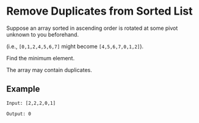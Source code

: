 #  Remove Duplicates from Sorted List

Suppose an array sorted in ascending order is rotated at some pivot unknown to you beforehand.

(i.e.,  ```[0,1,2,4,5,6,7]``` might become  ```[4,5,6,7,0,1,2]```).

Find the minimum element.

The array may contain duplicates.

## Example

```
Input: [2,2,2,0,1]

Output: 0

```

